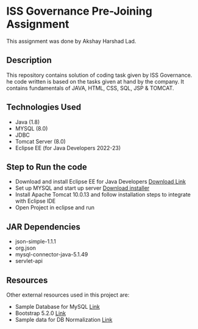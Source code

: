 # ISS Governance Pre-Joining Assignment

This assignment was done by Akshay Harshad Lad.

## Description

This repository contains solution of coding task given by ISS Governance. he code written is based on the tasks given at hand by the company.
It contains fundamentals of JAVA, HTML, CSS, SQL, JSP & TOMCAT.

## Technologies Used
- Java (1.8)
- MYSQL (8.0)
- JDBC
- Tomcat Server (8.0)
- Eclipse EE (for Java Developers 2022-23)

## Step to Run the code

- Download and install Eclipse EE for Java Developers  [Download Link](https://www.eclipse.org/downloads/packages/installer)
- Set up MYSQL and start up server [Download installer](https://dev.mysql.com/downloads/installer/)
- Install Apache Tomcat 10.0.13 and follow installation steps to integrate with Eclipse IDE
- Open Project in eclipse and run

## JAR Dependencies

- json-simple-1.1.1
- org.json
- mysql-connector-java-5.1.49
- servlet-api

## Resources

Other external resources used in this project are: 

- Sample Database for MySQL [Link](https://www.mysqltutorial.org/mysql-sample-database.aspx)
- Bootstrap 5.2.0 [Link](https://github.com/twbs/bootstrap/releases/download/v4.3.1/bootstrap-4.3.1-dist.zip)
- Sample data for DB Normalization [Link](https://www.kaggle.com/datasets/patrickb1912/ipl-complete-dataset-20082020)
